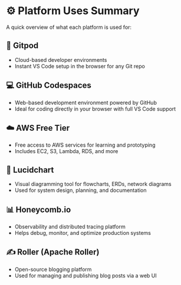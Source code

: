 # ⚙️ Platform Uses Summary

A quick overview of what each platform is used for:

## 🚀 Gitpod

* Cloud-based developer environments
* Instant VS Code setup in the browser for any Git repo

## 💻 GitHub Codespaces

* Web-based development environment powered by GitHub
* Ideal for coding directly in your browser with full VS Code support

## ☁️ AWS Free Tier

* Free access to AWS services for learning and prototyping
* Includes EC2, S3, Lambda, RDS, and more

## 🧠 Lucidchart

* Visual diagramming tool for flowcharts, ERDs, network diagrams
* Used for system design, planning, and documentation

## 📊 Honeycomb.io

* Observability and distributed tracing platform
* Helps debug, monitor, and optimize production systems

## ✍️ Roller (Apache Roller)

* Open-source blogging platform
* Used for managing and publishing blog posts via a web UI

